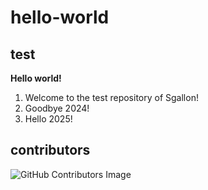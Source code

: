 # hello-world

## test

__Hello world!__

1. Welcome to the test repository of Sgallon!
2. Goodbye 2024!
3. Hello 2025!

## contributors

![GitHub Contributors Image](https://contrib.rocks/image?repo=sgallon-rin/hello-world)
